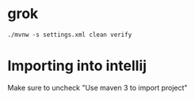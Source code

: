 grok
====

````
./mvnw -s settings.xml clean verify
````

Importing into intellij
=======================

Make sure to uncheck "Use maven 3 to import project"
